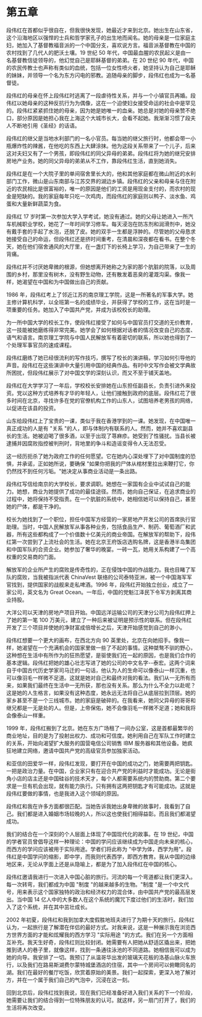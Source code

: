 # 第五章

段伟红在首都似乎很自在，但我很快发现，她最近才来到北京。她出生在山东省，这个沿海地区以强悍的士兵和哲学家孔子的出生地而闻名。她的母亲是一位家庭主妇，她加入了基督教福音派的一个中国分支，喜欢说方言。福音派基督教在中国的农村找到了几代人的肥沃土壤。19 世纪 50 年代，中国最血腥的农民起义是由一名基督教信徒领导的，他幻觉自己是耶稣基督的弟弟。在 20 世纪 90 年代，中国的农民传教士也声称有类似的血统，包括一位女性喷火者，她坚持认为自己是耶稣的妹妹，并领导一个名为东方闪电的邪教。追随母亲的脚步，段伟红也成为一名基督徒。

段伟红的母亲在怀上段伟红时逃离了一段虐待性关系，并与一个小镇官员再婚。段伟红以她母亲的这种反抗行为为偶像，这在一个迫使妇女接受命运的社会中是罕见的。段伟红紧紧抓住她的母亲，因为她是她唯一的血亲。她总是对她的母亲赞不绝口，部分原因是她担心我在上海这个大城市长大，会看不起她。我渐渐习惯了段夫人不断地引用《圣经》的话语。

段伟红的继父是当地水利部门的一名小官员。每当她的继父旅行时，他都会带一小瓶爆炸性的辣酱，在他吃的东西上大肆涂抹。他为这段关系带来了一个儿子，后来这对夫妇又有了一个男孩，即段伟红的同父异母的弟弟。段伟红将为她的继兄安排房地产业务。她的同父异母的弟弟从不工作，靠段伟红生活，直到她消失。

段伟红是在一个大院子里的单间宿舍里长大的，他和其他家庭都在微山附近的水利部门工作，微山是山东南部与江苏交界的湖边乡镇。段伟红的父亲和母亲与住在附近的农民相比是很富裕的，唯一的原因是他们的工资是用现金支付的，而农村的现金是短缺的。我的家庭每年只吃一次鸡肉，而段伟红的家庭则以鸭子、淡水鱼、鸡蛋和大量新鲜蔬菜为食。

段伟红 17 岁时第一次参加大学入学考试，她没有通过。她的父母让她进入一所汽车机械职业学校，她花了一年时间学习修车。每天浸泡在防冻剂和润滑剂中，她没有戴手套的手起了水泡，还脱了皮。她的双手一生都是浮肿的。尽管她的父母恳求她接受自己的命运，但段伟红还是挤时间重考，在清晨和深夜都在看书。在整个冬天，她在他们宿舍通风的大厅里，在一盏灯下的长椅上学习，为自己带来了一生的背痛。

段伟红并不讨厌她卑微的根源，但她想离开她称之为家的那个肮脏的院落，以及周围的乡村，那里没有树木，没有野生动物，还有散发着恶臭的灌溉沟渠。像我一样，她渴望在中国和为中国做出自己的贡献。

1986 年，段伟红考上了邻近江苏的南京理工学院，这是一所著名的军事大学。她主修计算机科学，以全班第一名的成绩毕业，并获得了学校的工作，这在当时是一项重要的任务。她加入了中国共产党，并成为该校校长的助理。

为一所中国大学的校长工作，使段伟红接受了如何与中国官员打交道的无价教育，这一技能被她磨练得非常完美。她学会了如何根据对话者的情况改变自己的态度、语气和语言。南京理工学院与中国人民解放军有着密切的联系，所以她也得到了一个处理军事官员的速成课程。

段伟红磨练了她已经很流利的写作技巧，撰写了校长的演讲稿，学习如何引导他的声音。段伟红在这些演讲中大量引用中国的经典作品。有时中文写作会被文学典故所困扰，但段伟红展示了对中国文学的深刻认识，而又不至于铺天盖地。

段伟红在大学学习了一年后，学校校长安排她在山东担任副县长，负责引进外来投资。党以这种方式培养有才华的年轻人，让他们接触到政府的底层。段伟红花了很多时间在北京，寻找许多在党的官僚机构工作的山东人，试图培养老男孩的网络，以促进在该县的投资。

山东给段伟红上了宝贵的一课，类似于我在香港学到的一课。她发现，在中国唯一真正成功的人是有 "关系 "的人，即与体制内有联系的人。然而，她并不喜欢副县长的生活。她被迫喝了很多酒，以至于出现了荨麻疹。她受到了性骚扰。当县长被逮捕并因腐败指控被判刑时，背地里的争斗和造谣变得令人无法忍受。

这一经历扼杀了她为政府工作的任何愿望。它在她内心深处埋下了对中国制度的恐惧，并承诺，正如她所说，要确保 "如果你把我的尸体从棺材里拉出来鞭打它，你仍然找不到任何污垢。"她决定从事商业活动是一条出路。

段伟红写信给南京的大学校长，要求调职。她想在一家国有企业中试试自己的能力。她想，商业为她提供了成功的最佳途径。然而，她向自己保证，在追求商业的过程中，她将保持不受指责。在一个肮脏的系统中，她相信她可以保持自己，甚至她的尸体，都是干净的。

校长为她找到了一个职位，担任中国军方经营的一家房地产开发公司的首席执行官助理。当时，中国人民解放军从事各种业务，包括食品生产、制药、葡萄酒厂和武器，所有这些都构成了一个价值数十亿美元的商业帝国。在解放军的帮助下，段伟红第一次尝到了上流社会的生活。她在北京王府饭店选购名牌，这是香港半岛集团和中国军队的合资企业。她参加了奢华的晚宴。一砖一瓦，她用关系构建了一个高权重的交易商的门面。

解放军的企业所产生的腐败是传奇性的，正在侵蚀中国的作战能力。我也目睹了军队的腐败，当我被指派代表 ChinaVest 联络的公司泰特亚洲，被一个中国海军军官找到，提供国家的战舰来走私啤酒。1996 年，段伟红开始独立创业，成立了一家公司，英文名为 Great Ocean。一年后，中国的党魁江泽民下令军方剥离其商业持股。

大洋公司以天津的房地产项目开始。中国远洋运输公司的天津分公司为段伟红押上了她的第一笔 100 万美元，建立了一种后来被证明是预示性的联系。但在段伟红开发了三个项目并使她的净财富成倍增长之后，天津开始感觉到自己的渺小。

段伟红想要一个更大的画布，在西北方向 90 英里处，北京在向她招手。像我一样，她渴望在一个充满机会的国家里做一些了不起的事情。这种桀骜不驯的野心，这种想在生活中有所作为的狂热愿望，是驱使我们在一起的原因，也是我们合作的基本逻辑。段伟红把她的雄心壮志写进了她的公司的中文名字--泰宏。这两个词来自于中国古代历史学家司马迁的一句话，他认为人的生命可以像泰山一样沉重，也可以像羽毛一样微不足道。这就是她对自己和最终对我的看法。我们从一无所有而来，如果我们最终在生活中一无所获，那也没有关系。那么为什么不全力以赴呢？这是她的人生格言，如果没有这种态度，她永远无法将自己从底层拉到顶层。她的家乡甚至不是一个三线城市。她的家庭是破碎的。在我看来，她同父异母的哥哥和继兄都是一无是处的人。但是，上帝保佑，她不会像羽毛一样微不足道；她和我将会像泰山一样重。

1999 年，段伟红搬到了北京。她在东方广场租了一间办公室，这是首都最繁华的商业地址，目的是为了投射出权力、成功和可信度。她利用自己在军队工作时建立的关系，开始向渴望扩大服务的国营电信公司销售 IBM 服务器和其他设备。她疯狂地建立网络，邀请中国共产党的高级官员参加独家活动。

和亚信的田爱华一样，段伟红发现，要打开在中国的成功之门，她需要两把钥匙。一把是政治力量。在中国，企业家只有在迎合共产党的利益时才能成功。无论是街角小店的店主还是中国硅谷的技术天才，每个人都需要系统内的赞助商。第二个要求是一旦有机会出现，就有能力执行。只有拥有这两把钥匙才有可能成功。这就是段伟红要做的事情，也是我进入这个领域的原因。

段伟红和我在许多方面都很匹配。当她告诉我她出身卑微的故事时，我看到了自己。我们都是进入婚姻市场较晚的人，所以这也使我们相得益彰。而且我们都渴望成功。

我们的结合在一个深刻的个人层面上体现了中国现代化的故事。在 19 世纪，中国的学者官员曾倡导这样一种理论：中国的学问应该继续成为中国走向未来的核心，而西方的学问应该被用于实际用途。学者们将此称为 "中学为体，西学为用"。段伟红是中国学问的缩影，即中学，而我则代表西学，即西方教育。我从中国的边缘地区来，无论从字面上还是从隐喻上，都是为了加入段伟红在中国的核心。

段伟红邀请我进行一次进入中国心脏的旅行。河流的每一个弯道都让我们更深入。每一次转弯，我们都成为中国 "制度 "的越来越多的生物。"制度 "是一个中文代号，用来表示这个国家独特的政治和经济权力的混合体，由中国共产党的最高层发出。当中国 14 亿人中的大多数人在这个系统的魔咒下度过他们的生活时，我们加入了这个系统，并在其中茁壮成长。

2002 年初夏，段伟红和我到加拿大度假胜地班夫进行了为期十天的旅行。段伟红认为，一起旅行是了解潜在伴侣的最好方式。对我来说，这是一种展示我在浏览西方世界方面的才能和炫耀我的西方学习 "实际用途 "的方式。我们在另一个方面相互补充。我天生好奇，段伟红则比较封闭。她需要有人把她从舒适区撬出来，把她推到诱人的巷子里，就像这样，找到一条通往泳池的不同道路。她相信我可以成为她的向导。我安排了一切。我预订了从温哥华出发的玻璃天花板的洛基山脉火车旅行，以及我们在路易斯湖费尔蒙特城堡酒店的住宿，其中一个房间可以俯瞰同名的湖。我们在最好的餐厅吃饭，欣赏着原始的美景。我们一起探索，更深入地了解对方，并在一个属于我们自己的气泡中，沉浸在这一刻。

回到北京后，段伟红找到我说，现在我们已经准备好进入我们关系的下一个阶段，她需要让我们的结合得到一位特殊朋友的认可。就这样，另一扇门打开了，我们的生活将再次改变。
